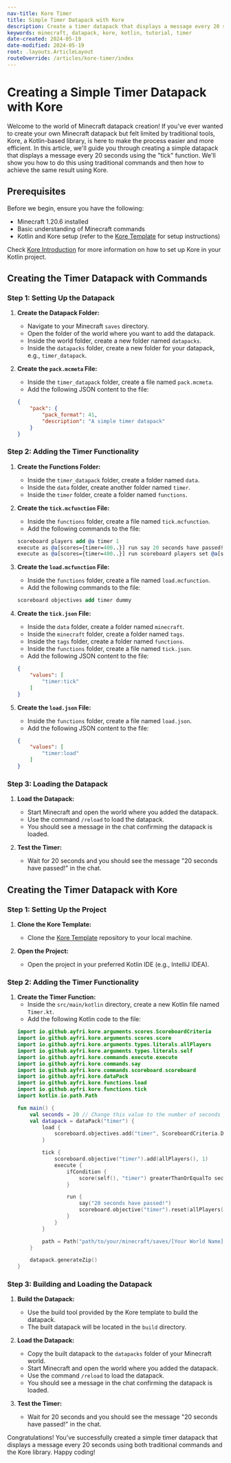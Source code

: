 ```yaml
---
nav-title: Kore Timer
title: Simple Timer Datapack with Kore
description: Create a timer datapack that displays a message every 20 seconds using the Kore library for Minecraft.
keywords: minecraft, datapack, kore, kotlin, tutorial, timer
date-created: 2024-05-19
date-modified: 2024-05-19
root: .layouts.ArticleLayout
routeOverride: /articles/kore-timer/index
---
```


# Creating a Simple Timer Datapack with Kore

Welcome to the world of Minecraft datapack creation! If you've ever wanted to create your own Minecraft datapack but felt limited by
traditional tools, Kore, a Kotlin-based library, is here to make the process easier and more efficient. In this article, we'll guide you
through creating a simple datapack that displays a message every 20 seconds using the "tick" function. We'll show you how to do this using
traditional commands and then how to achieve the same result using Kore.

## Prerequisites

Before we begin, ensure you have the following:

- Minecraft 1.20.6 installed
- Basic understanding of Minecraft commands
- Kotlin and Kore setup (refer to the [Kore Template](https://github.com/Ayfri/Kore-Template) for setup instructions)

Check [Kore Introduction](https://ayfri.com/articles/kore-introduction/) for more information on how to set up Kore in your Kotlin project.

## Creating the Timer Datapack with Commands

### Step 1: Setting Up the Datapack

1. **Create the Datapack Folder:**
	- Navigate to your Minecraft `saves` directory.
	- Open the folder of the world where you want to add the datapack.
	- Inside the world folder, create a new folder named `datapacks`.
	- Inside the `datapacks` folder, create a new folder for your datapack, e.g., `timer_datapack`.

2. **Create the `pack.mcmeta` File:**
	- Inside the `timer_datapack` folder, create a file named `pack.mcmeta`.
	- Add the following JSON content to the file:
   ```json
   {
	   "pack": {
		   "pack_format": 41,
		   "description": "A simple timer datapack"
	   }
   }
   ```

### Step 2: Adding the Timer Functionality

1. **Create the Functions Folder:**
	- Inside the `timer_datapack` folder, create a folder named `data`.
	- Inside the `data` folder, create another folder named `timer`.
	- Inside the `timer` folder, create a folder named `functions`.

2. **Create the `tick.mcfunction` File:**
	- Inside the `functions` folder, create a file named `tick.mcfunction`.
	- Add the following commands to the file:
   ```llvm
   scoreboard players add @a timer 1
   execute as @a[scores={timer=400..}] run say 20 seconds have passed!
   execute as @a[scores={timer=400..}] run scoreboard players set @a[scores={timer=400..}] timer 0
   ```

3. **Create the `load.mcfunction` File:**
	- Inside the `functions` folder, create a file named `load.mcfunction`.
	- Add the following commands to the file:
   ```llvm
   scoreboard objectives add timer dummy
   ```

4. **Create the `tick.json` File:**
	- Inside the `data` folder, create a folder named `minecraft`.
	- Inside the `minecraft` folder, create a folder named `tags`.
	- Inside the `tags` folder, create a folder named `functions`.
	- Inside the `functions` folder, create a file named `tick.json`.
	- Add the following JSON content to the file:
   ```json
   {
	   "values": [
		   "timer:tick"
	   ]
   }
   ```

5. **Create the `load.json` File:**
	- Inside the `functions` folder, create a file named `load.json`.
	- Add the following JSON content to the file:
   ```json
   {
	   "values": [
		   "timer:load"
	   ]
   }
   ```

### Step 3: Loading the Datapack

1. **Load the Datapack:**
	- Start Minecraft and open the world where you added the datapack.
	- Use the command `/reload` to load the datapack.
	- You should see a message in the chat confirming the datapack is loaded.

2. **Test the Timer:**
	- Wait for 20 seconds and you should see the message "20 seconds have passed!" in the chat.

## Creating the Timer Datapack with Kore

### Step 1: Setting Up the Project

1. **Clone the Kore Template:**
	- Clone the [Kore Template](https://github.com/Ayfri/Kore-Template) repository to your local machine.

2. **Open the Project:**
	- Open the project in your preferred Kotlin IDE (e.g., IntelliJ IDEA).

### Step 2: Adding the Timer Functionality

1. **Create the Timer Function:**
	- Inside the `src/main/kotlin` directory, create a new Kotlin file named `Timer.kt`.
	- Add the following Kotlin code to the file:
   ```kotlin
   import io.github.ayfri.kore.arguments.scores.ScoreboardCriteria
   import io.github.ayfri.kore.arguments.scores.score
   import io.github.ayfri.kore.arguments.types.literals.allPlayers
   import io.github.ayfri.kore.arguments.types.literals.self
   import io.github.ayfri.kore.commands.execute.execute
   import io.github.ayfri.kore.commands.say
   import io.github.ayfri.kore.commands.scoreboard.scoreboard
   import io.github.ayfri.kore.dataPack
   import io.github.ayfri.kore.functions.load
   import io.github.ayfri.kore.functions.tick
   import kotlin.io.path.Path

   fun main() {
	   val seconds = 20 // Change this value to the number of seconds you want to wait before the message is sent.
	   val datapack = dataPack("timer") {
		   load {
			   scoreboard.objectives.add("timer", ScoreboardCriteria.DUMMY)
		   }

		   tick {
			   scoreboard.objective("timer").add(allPlayers(), 1)
			   execute {
				   ifCondition {
					   score(self(), "timer") greaterThanOrEqualTo seconds * 20
				   }

				   run {
					   say("20 seconds have passed!")
					   scoreboard.objective("timer").reset(allPlayers())
				   }
			   }
		   }

		   path = Path("path/to/your/minecraft/saves/[Your World Name]/datapacks")
	   }

	   datapack.generateZip()
   }
   ```

### Step 3: Building and Loading the Datapack

1. **Build the Datapack:**
	- Use the build tool provided by the Kore template to build the datapack.
	- The built datapack will be located in the `build` directory.

2. **Load the Datapack:**
	- Copy the built datapack to the `datapacks` folder of your Minecraft world.
	- Start Minecraft and open the world where you added the datapack.
	- Use the command `/reload` to load the datapack.
	- You should see a message in the chat confirming the datapack is loaded.

3. **Test the Timer:**
	- Wait for 20 seconds and you should see the message "20 seconds have passed!" in the chat.

Congratulations! You've successfully created a simple timer datapack that displays a message every 20 seconds using both traditional
commands and the Kore library. Happy coding!
